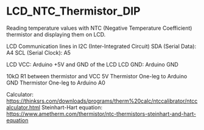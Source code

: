 # LCD_NTC_Thermistor_DIP
Reading temperature values with NTC (Negative Temperature Coefficient) thermistor and displaying them on LCD.

LCD Communication lines in I2C (Inter-Integrated Circuit)
SDA (Serial Data): A4 
SCL (Serial Clock): A5

LCD VCC: Arduino +5V and GND of the LCD 
LCD GND: Arduino GND

10kΩ R1 between thermistor and VCC 5V
Thermistor One-leg to Arduino GND
Thermistor One-leg to Arduino A0

Calculator:
https://thinksrs.com/downloads/programs/therm%20calc/ntccalibrator/ntccalculator.html
Steinhart-Hart equation:
https://www.ametherm.com/thermistor/ntc-thermistors-steinhart-and-hart-equation
